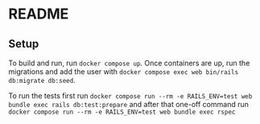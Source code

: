 # README

## Setup

To build and run, run `docker compose up`. Once containers are up, run
the migrations and add the user with
`docker compose exec web bin/rails db:migrate db:seed`.

To run the tests first run
`docker compose run --rm -e RAILS_ENV=test web bundle exec rails db:test:prepare`
and after that one-off command run
`docker compose run --rm -e RAILS_ENV=test web bundle exec rspec`
